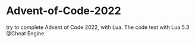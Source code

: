 # Advent-of-Code-2022
try to complete Advent of Code 2022, with Lua.
The code test with Lua 5.3 @Cheat Engine
